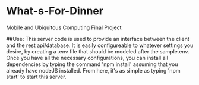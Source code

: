 # What-s-For-Dinner
Mobile and Ubiquitous Computing Final Project

##Use:
This server code is used to provide an interface between the client and the rest api/database. It is easily configureable to whatever 
settings you desire, by creating a .env file that should be modeled after the sample.env. Once you have all the necessary configurations,
you can install all dependencies by typing the command 'npm install' assuming that you already have nodeJS installed. From here, it's as 
simple as typing 'npm start' to start this server. 
